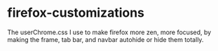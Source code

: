# firefox-customizations
The userChrome.css I use to make firefox more zen, more focused, by making the frame, tab bar, and navbar autohide or hide them totally.
